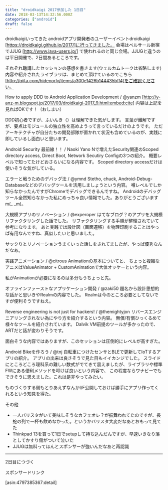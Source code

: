 ```yaml
---
title: "droidkaigi 2017参加した 1日目"
date: 2018-03-13T14:32:56.000Z
categories: ["android"]
draft: false
---
```


droidkaigiいってきた
androidアプリ開発者のユーザーイベントdroidkaigi [https://droidkaigi.github.io/2017/]に行ってきました。
会場はベルサール新宿でJJUG [http://www.java-users.jp/]
で使われるのと同じ会場。JJUGと違うのは平日開催で、2日間あるところです。

それぞれ聴講したセッションの感想を書きます(ウェルカムトークは省略します)
内容や紹介されたライブラリは、まとめて頂けているのでこちら
[http://qiita.com/hidenorly/items/a300e1426b144435bff4]をご確認ください。

How to apply DDD to Android Application Development / @yanzm
[http://y-anz-m.blogspot.jp/2017/03/droidkaigi-2017_9.html:embed:cite]
内容は上記を見ればOKです！（おしまい）

DDD初心者ですが、ふいんき（）は理解できた気がします。
言葉が難解ですが、要点はモジュールの独立性を高めようって言っているだけのようです。
ただアーキテクチャが自分たちの開発部隊が置かれて状況も含めているのが、実践に即しているし面白いと思います。

Android Security 最前線！！ / Naoki Yano
Nで増えたSecurity関連のScoped directory access, Direct Boot, Network Secutiry
Configの3つの紹介。
概要レベルで知ってたけどおさらいになる内容です。
Scoped directory accessだけは使いそうな気がしている。

エラーと戦うためのデバッグ法 / @ymnd
Stetho, chuck, Android-Debug-Databaseなどのデバッグツールを活用しましょうという内容。
噂レベルでしか知らなかったんですがChromeでデバッグできるんですね。
Androidのデバッグツール全然知らなかった私にめっちゃ良い情報でした。ありがとうございますm(_ _m)。

大規模アプリのリノベーション / @experoper
はてなブログ？のアプリを大規模リファクタリングした話でした。
リファクタリングする手順が整理されていて参考になります。
あと実践では設計図（画面遷移）を物理印刷することはやっぱ有用なんですね、真似したいと思いました。

サックりとリノベーションうまくいった話しをされてましたが、やっぱ優秀なんだなあ。

実践アニメーション / @citrous
Animationの基本についてと、
ちょっと複雑なアニメはValueAnimator + CustomAnimationで大体オッケーという内容。

私がAnimationが必要になるのは多分もうちょっと先。

オフラインファーストなアプリケーション開発 / @zaki50
題名から設計思想的な話かと思いきやRealmの内容でした。
Realmは今のところ必要としてないですが便利そうですねえ。

Reverse engineering is not just for hackers! / @themightyjon
リバースエンジニアリングされない為にやり方を紹介するという内容。
無償/有償ひっくるめて様々なツールを紹介されています。
Dalvik VM前提のツールが多かったので、ARTだと話が変わりそうです。

面白そうな内容ではありますが、このセッションは圧倒的にレベルが高すぎた。

Android Bikeを作ろう / @tnj
自転車につけたセンサとBLEで更新してIoTするアプリの紹介。
アプリの出来は良さそうで見た目もイイカンジでした。
スライドにところどころ理科系の難しい数式がでてきて震えましたが、ライブラリや標準FWにある便利メソッドを叩けば良いという内容で、
この程度ならワナビーでもできそうに思えました。これは是非やってみたい。

ものづくりする側もとりあえずなんかI/F公開しておけば勝手にアプリ作ってくれるという知見を得た。

その他
 * 一人バリスタがいて美味しそうなカフェオレ？が振舞われてたのですが、長蛇の列で一杯も飲めなかった。というかバリスタ大変だなあとおもって見てた
 * Thinkpad 13を買って1日でsetupして持ち込んだんですが、早速いきなり落としてかすり傷がついて泣いた
 * JJUGは無料ってほんとスポンサーが強いんだなあと再認識


--------------------------------------------------------------------------------

2日目につづく

スポンサードリンク

[asin:4797385367:detail]
